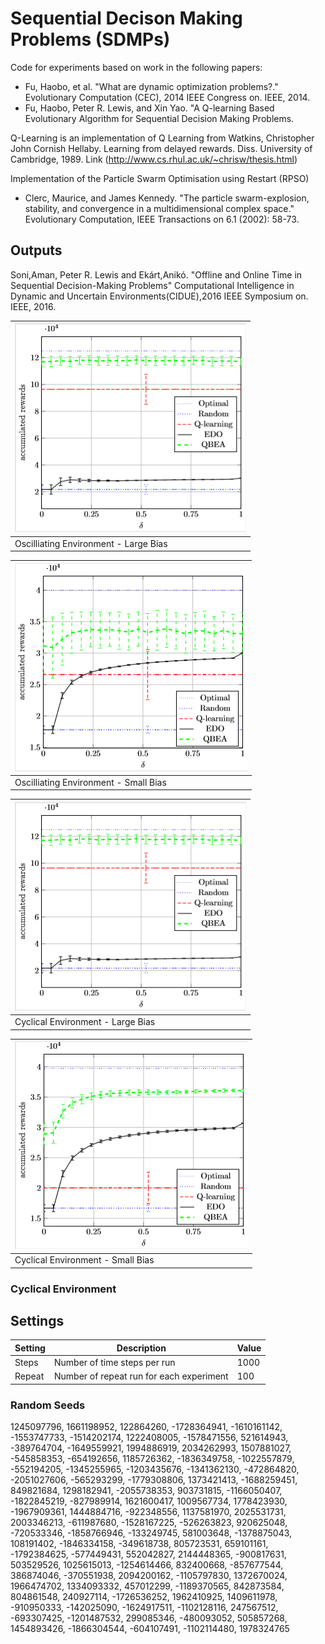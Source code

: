 # Sequential Decison Making Problems (SDMPs)

Code for experiments based on work in the following papers:

* Fu, Haobo, et al. "What are dynamic optimization problems?." Evolutionary Computation (CEC), 2014 IEEE Congress on. IEEE, 2014.
* Fu, Haobo, Peter R. Lewis, and Xin Yao. "A Q-learning Based Evolutionary Algorithm for Sequential Decision Making Problems.

Q-Learning is an implementation of Q Learning from Watkins, Christopher John Cornish Hellaby. 
Learning from delayed rewards. Diss. University of Cambridge, 1989.
Link (http://www.cs.rhul.ac.uk/~chrisw/thesis.html)

Implementation of the Particle Swarm Optimisation using Restart (RPSO) 

* Clerc, Maurice, and James Kennedy. "The particle swarm-explosion, stability, and convergence in a multidimensional complex space." Evolutionary Computation, IEEE Transactions on 6.1 (2002): 58-73.

## Outputs

Soni,Aman, Peter R. Lewis and Ekárt,Anikó. "Offline and Online Time in Sequential Decision-Making Problems" Computational Intelligence in Dynamic and Uncertain Environments(CIDUE),2016 IEEE Symposium on. IEEE, 2016.

| ![Big Bias](figures/cmpbo100.png) |
| --- |
| Oscilliating Environment - Large Bias |

| ![Small Bias](figures/cmpbo15.png) |
| --- |
| Oscilliating Environment - Small Bias |

| ![Big Bias](figures/cmpbo100.png) |
| --- |
| Cyclical Environment - Large Bias |

| ![Small Bias](figures/cmpbc15.png) |
| --- |
| Cyclical Environment - Small Bias |

### Cyclical Environment

## Settings

| Setting | Description | Value |
| --- | --- | ---|
| Steps | Number of time steps per run | 1000 |
| Repeat | Number of repeat run  for each experiment | 100 |

### Random Seeds

1245097796, 1661198952, 122864260, -1728364941, -1610161142, -1553747733, -1514202174, 1222408005, -1578471556, 521614943, -389764704, -1649559921, 1994886919, 2034262993, 1507881027, -545858353, -654192656, 1185726362, -1836349758, -1022557879, -552194205, -1345255965, -1203435676, -1341362130, -472864820, -2051027606, -565293299, -1779308806, 1373421413, -1688259451, 849821684, 1298182941, -2055738353, 903731815, -1166050407, -1822845219, -827989914, 1621600417, 1009567734, 1778423930, -1967909361, 1444884716, -922348556, 1137581970, 2025531731, 2003346213, -611987680, -1528167225, -526263823, 920625048, -720533346, -1858766946, -133249745, 581003648, -1378875043, 108191402, -1846334158, -349618738, 805723531, 659101161, -1792384625, -577449431, 552042827, 2144448365, -900817631, 503529526, 1025615013, -1254614466, 832400668, -857677544, 386874046, -370551938, 2094200162, -1105797830, 1372670024, 1966474702, 1334093332, 457012299, -1189370565, 842873584, 804861548, 240927114, -1726536252, 1962410925, 1409611978, -910950333, -142025090, -1624917511, -1102128116, 247567512, -693307425, -1201487532, 299085346, -480093052, 505857268, 1454893426, -1866304544, -604107491, -1102114480, 1978324765
